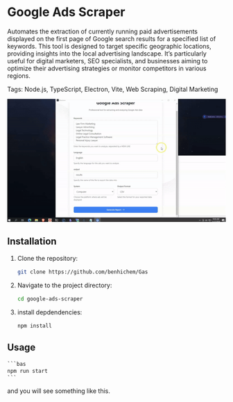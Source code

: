 # Google Ads Scraper

Automates the extraction of currently running paid advertisements displayed on the first page of Google search results for a specified list of keywords. This tool is designed to target specific geographic locations, providing insights into the local advertising landscape. It’s particularly useful for digital marketers, SEO specialists, and businesses aiming to optimize their advertising strategies or monitor competitors in various regions.

Tags: Node.js, TypeScript, Electron, Vite, Web Scraping, Digital Marketing

![Demo of Google Ads Scraper](./repo%20resource/GoogleAdsScraperApplication-ezgif.com-video-to-gif-converter.gif)

## Installation
1. Clone the repository:
   ```bash
   git clone https://github.com/benhichem/Gas
    ```
2. Navigate to the project directory:
    ```bash
    cd google-ads-scraper
    ```
3. install depdendencies:
    ```bash
    npm install
    ```
    
## Usage
    ```bas
    npm run start
    ```
and you will see something like this.


